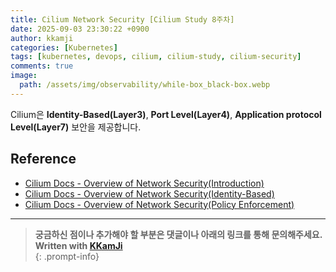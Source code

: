 ```yaml
---
title: Cilium Network Security [Cilium Study 8주차]
date: 2025-09-03 23:30:22 +0900
author: kkamji
categories: [Kubernetes]
tags: [kubernetes, devops, cilium, cilium-study, cilium-security]
comments: true
image:
  path: /assets/img/observability/while-box_black-box.webp
---
```


Cilium은 **Identity-Based(Layer3)**, **Port Level(Layer4)**, **Application protocol Level(Layer7)** 보안을 제공합니다.


## Reference

- [Cilium Docs - Overview of Network Security(Introduction)](https://docs.cilium.io/en/stable/security/network/intro/)
- [Cilium Docs - Overview of Network Security(Identity-Based)](https://docs.cilium.io/en/stable/security/network/identity/)
- [Cilium Docs - Overview of Network Security(Policy Enforcement)](https://docs.cilium.io/en/stable/security/network/policyenforcement/)

---

> **궁금하신 점이나 추가해야 할 부분은 댓글이나 아래의 링크를 통해 문의해주세요.**  
> **Written with [KKamJi](https://www.linkedin.com/in/taejikim/)**  
{: .prompt-info}
